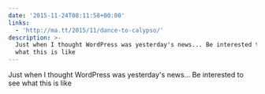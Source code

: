 ```yaml
---
date: '2015-11-24T08:11:58+00:00'
links:
  - 'http://ma.tt/2015/11/dance-to-calypso/'
description: >-
  Just when I thought WordPress was yesterday's news... Be interested to see
  what this is like
---
```

Just when I thought WordPress was yesterday's news... Be interested to see what this is like 
